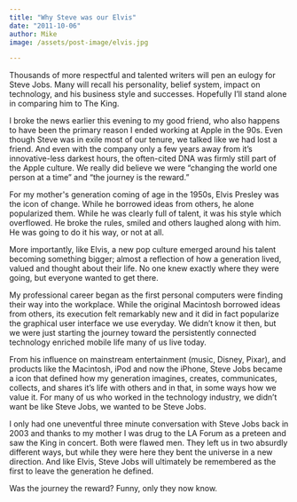 ```yaml
---
title: "Why Steve was our Elvis"
date: "2011-10-06"
author: Mike
image: /assets/post-image/elvis.jpg

---
```


Thousands of more respectful and talented writers will pen an eulogy for Steve Jobs. Many will recall his personality, belief system, impact on technology, and his business style and successes. Hopefully I’ll stand alone in comparing him to The King.

I broke the news earlier this evening to my good friend, who also happens to have been the primary reason I ended working at Apple in the 90s. Even though Steve was in exile most of our tenure, we talked like we had lost a friend. And even with the company only a few years away from it’s innovative-less darkest hours, the often-cited DNA was firmly still part of the Apple culture. We really did believe we were “changing the world one person at a time” and “the journey is the reward.”

For my mother's generation coming of age in the 1950s, Elvis Presley was the icon of change. While he borrowed ideas from others, he alone popularized them. While he was clearly full of talent, it was his style which overflowed. He broke the rules, smiled and others laughed along with him. He was going to do it his way, or not at all.

More importantly, like Elvis, a new pop culture emerged around his talent becoming something bigger; almost a reflection of how a generation lived, valued and thought about their life. No one knew exactly where they were going, but everyone wanted to get there.

My professional career began as the first personal computers were finding their way into the workplace. While the original Macintosh borrowed ideas from others, its execution felt remarkably new and it did in fact popularize the graphical user interface we use everyday. We didn’t know it then, but we were just starting the journey toward the persistently connected technology enriched mobile life many of us live today.

From his influence on mainstream entertainment (music, Disney, Pixar), and products like the Macintosh, iPod and now the iPhone, Steve Jobs became a icon that defined how my generation imagines, creates, communicates, collects, and shares it’s life with others and in that, in some ways how we value it. For many of us who worked in the technology industry, we didn’t want be like Steve Jobs, we wanted to be Steve Jobs.

I only had one uneventful three minute conversation with Steve Jobs back in 2003 and thanks to my mother I was drug to the LA Forum as a preteen and saw the King in concert. Both were flawed men. They left us in two absurdly different ways, but while they were here they bent the universe in a new direction. And like Elvis, Steve Jobs will ultimately be remembered as the first to leave the generation he defined.

Was the journey the reward? Funny, only they now know.
